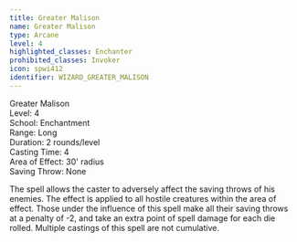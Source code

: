 ```yaml
---
title: Greater Malison
name: Greater Malison
type: Arcane
level: 4
highlighted_classes: Enchanter
prohibited_classes: Invoker
icon: spwi412
identifier: WIZARD_GREATER_MALISON
---
```

Greater Malison  
Level: 4  
School: Enchantment  
Range: Long  
Duration: 2 rounds/level  
Casting Time: 4  
Area of Effect: 30' radius  
Saving Throw: None  
  
The spell allows the caster to adversely affect the saving throws of his enemies. The effect is applied to all hostile creatures within the area of effect. Those under the influence of this spell make all their saving throws at a penalty of -2, and take an extra point of spell damage for each die rolled. Multiple castings of this spell are not cumulative.  
